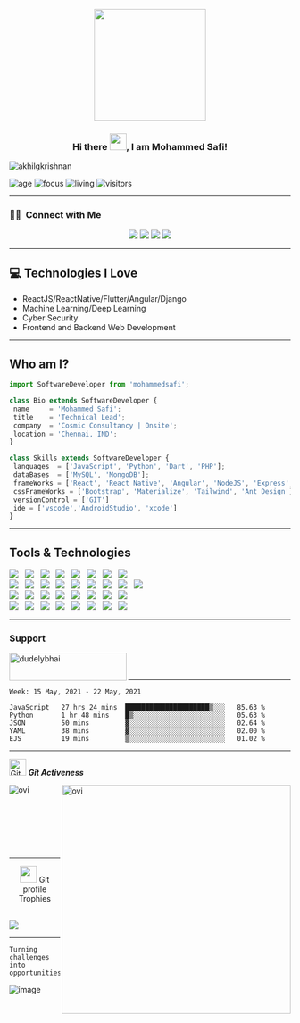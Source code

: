 <p align="center">
  <img src="https://github.com/thompsonemerson/thompsonemerson/raw/master/cover-thompson.png" height="200"/>
</p>

<h3 align="center">Hi there <img src="https://raw.githubusercontent.com/MartinHeinz/MartinHeinz/master/wave.gif" width="30px">, I am Mohammed Safi!
</h3>

<p align="left"> <img src="https://komarev.com/ghpvc/?username=dudelybhai" alt="akhilgkrishnan" /> </p>

![age](https://img.shields.io/badge/age-25-blue)
![focus](https://img.shields.io/badge/focus-backend-brightgreen)
![living](https://img.shields.io/badge/living-Chennai-3c9)
![visitors](https://visitor-badge.herokuapp.com/badge?page_id=dudelybhai.github.profile)

---

### 🤝🏻 &nbsp;Connect with Me

<p align="center">
<a href="https://dudelybhai.github.io"><img src="https://img.shields.io/badge/-dudelybhai.github.io-3423A6?style=flat&logo=Google-Chrome&logoColor=white"/></a>
<a href="https://linkedin.com/in/safi"><img src="https://img.shields.io/badge/-Safi-0077B5?style=flat&logo=Linkedin&logoColor=white"/></a>
<a href="mailto:dudelybhai@gmail.com"><img src="https://img.shields.io/badge/-dudelybhai@gmail.com-D14836?style=flat&logo=Gmail&logoColor=white"/></a>
<a href="https://instagram.com/dudelybhai_"><img src="https://img.shields.io/badge/-@dudelybhai-E4405F?style=flat&logo=Instagram&logoColor=white"/></a>
</p>

---

## :computer: Technologies I Love
* ReactJS/ReactNative/Flutter/Angular/Django
* Machine Learning/Deep Learning
* Cyber Security
* Frontend and Backend Web Development



---


 ## Who am I?
 ```js
import SoftwareDeveloper from 'mohammedsafi';

class Bio extends SoftwareDeveloper {
  name     = 'Mohammed Safi';
  title    = 'Technical Lead';
  company  = 'Cosmic Consultancy | Onsite';
  location = 'Chennai, IND';
}

class Skills extends SoftwareDeveloper {
  languages  = ['JavaScript', 'Python', 'Dart', 'PHP'];
  dataBases  = ['MySQL', 'MongoDB'];
  frameWorks = ['React', 'React Native', 'Angular', 'NodeJS', 'Express', 'Django', 'Flutter', 'Wordpress'];
  cssFrameWorks = ['Bootstrap', 'Materialize', 'Tailwind', 'Ant Design'];
  versionControl = ['GIT']
  ide = ['vscode','AndroidStudio', 'xcode']
}
```
 
 ---
 
<h2>Tools & Technologies</h2>
<p>
   <img src="https://img.shields.io/badge/HTML%20-%23F7DF1E.svg?&style=for-the-badge&color=E34F26" />&nbsp;&nbsp;
   <img src="https://img.shields.io/badge/css%20-%23F7DF1E.svg?&style=for-the-badge&color=5BA8EE" />&nbsp;&nbsp;
   <img src="https://img.shields.io/badge/JavaScript%20-%23F7DF1E.svg?&style=for-the-badge&color=F7DF1E" />&nbsp;&nbsp;
   <img src="https://img.shields.io/badge/Express%20-%23F7DF1E.svg?&style=for-the-badge&color=41B883" />&nbsp;&nbsp;
   <img src="https://img.shields.io/badge/react%20-%23F7DF1E.svg?&style=for-the-badge&color=00D8FF" />&nbsp;&nbsp;
   <img src="https://img.shields.io/badge/React Native%20-%23F7DF1E.svg?&style=for-the-badge&color=61DAFB" />&nbsp;&nbsp;
   <img src="https://img.shields.io/badge/Angular%20-%23F7DF1E.svg?&style=for-the-badge&color=DD0031" />&nbsp;&nbsp;
   <img src="https://img.shields.io/badge/Svelte%20-%23F7DF1E.svg?&style=for-the-badge&color=FF3E00" />&nbsp;&nbsp;
   <br />
   <img src="https://img.shields.io/badge/webpack%20-%23F7DF1E.svg?&style=for-the-badge&color=8ED5FA" />&nbsp;&nbsp;
   <img src="https://img.shields.io/badge/Gulp.js%20-%23F7DF1E.svg?&style=for-the-badge&color=DA4648" />&nbsp;&nbsp;
   <img src="https://img.shields.io/badge/Electron%20-%23F7DF1E.svg?&style=for-the-badge&color=5E8E98" />&nbsp;&nbsp;
   <img src="https://img.shields.io/badge/Next.js%20-%23F7DF1E.svg?&style=for-the-badge&color=2F495E" />&nbsp;&nbsp;
   <img src="https://img.shields.io/badge/Tailwind%20-%23F7DF1E.svg?&style=for-the-badge&color=A4AD19" />&nbsp;&nbsp;
   <img src="https://img.shields.io/badge/Ant Design%20-%23F7DF1E.svg?&style=for-the-badge&color=000" />&nbsp;&nbsp;
   <img src="https://img.shields.io/badge/GCP%20-%23F7DF1E.svg?&style=for-the-badge&color=6CC24A" />&nbsp;&nbsp;
   <img src="https://img.shields.io/badge/Cypress%20-%23F7DF1E.svg?&style=for-the-badge&color=000" />&nbsp;&nbsp;
   <img src="https://img.shields.io/badge/Figma%20-%23F7DF1E.svg?&style=for-the-badge&color=A259FF" />&nbsp;&nbsp;
   <br />
   <img src="https://img.shields.io/badge/Adobe XD%20-%23F7DF1E.svg?&style=for-the-badge&color=470137" />&nbsp;&nbsp;
   <img src="https://img.shields.io/badge/Bootstrap%20-%23F7DF1E.svg?&style=for-the-badge&color=7044A3" />&nbsp;&nbsp;
   <img src="https://img.shields.io/badge/Sass%20-%23F7DF1E.svg?&style=for-the-badge&color=CD6799" />&nbsp;&nbsp;
   <img src="https://img.shields.io/badge/Stylus%20-%23F7DF1E.svg?&style=for-the-badge&color=B8D438" />&nbsp;&nbsp;
   <img src="https://img.shields.io/badge/Clickups%20-%23F7DF1E.svg?&style=for-the-badge&color=2881FF" />&nbsp;&nbsp;
   <img src="https://img.shields.io/badge/Twillio%20-%23F7DF1E.svg?&style=for-the-badge&color=0079BF" />&nbsp;&nbsp;
   <img src="https://img.shields.io/badge/Slack%20-%23F7DF1E.svg?&style=for-the-badge&color=4A154B" />&nbsp;&nbsp;
   <img src="https://img.shields.io/badge/Windows Server%20-%23F7DF1E.svg?&style=for-the-badge&color=B4C3D2" />&nbsp;&nbsp;
   <br />
   <img src="https://img.shields.io/badge/Node.js%20-%23F7DF1E.svg?&style=for-the-badge&color=6DB35A" />&nbsp;&nbsp;
   <img src="https://img.shields.io/badge/MongoDB%20-%23F7DF1E.svg?&style=for-the-badge&color=5C9A37" />&nbsp;&nbsp;
   <img src="https://img.shields.io/badge/MySQL%20-%23F7DF1E.svg?&style=for-the-badge&color=1E4C68" />&nbsp;&nbsp;
   <img src="https://img.shields.io/badge/Git%20-%23F7DF1E.svg?&style=for-the-badge&color=000" />&nbsp;&nbsp;
   <img src="https://img.shields.io/badge/GitHub%20-%23F7DF1E.svg?&style=for-the-badge&color=000" />&nbsp;&nbsp;
   <img src="https://img.shields.io/badge/GitLab%20-%23F7DF1E.svg?&style=for-the-badge&color=FC6D26" />&nbsp;&nbsp;
   <img src="https://img.shields.io/badge/Git flow%20-%23F7DF1E.svg?&style=for-the-badge&color=000" />&nbsp;&nbsp;
   <img src="https://img.shields.io/badge/GCP%20-%23F7DF1E.svg?&style=for-the-badge&color=2496ED" />&nbsp;&nbsp;
 
</p>




---

### Support
<p><a href="https://www.buymeacoffee.com/dudelybhai"> <img align="left" src="https://cdn.buymeacoffee.com/buttons/v2/default-yellow.png" height="50" width="210" alt="dudelybhai" /></a></p><br><br>


---


  <!--START_SECTION:waka-->
```text
Week: 15 May, 2021 - 22 May, 2021

JavaScript   27 hrs 24 mins  █████████████████████▒░░░   85.63 % 
Python       1 hr 48 mins    █▒░░░░░░░░░░░░░░░░░░░░░░░   05.63 % 
JSON         50 mins         ▓░░░░░░░░░░░░░░░░░░░░░░░░   02.64 % 
YAML         38 mins         ▓░░░░░░░░░░░░░░░░░░░░░░░░   02.00 % 
EJS          19 mins         ▒░░░░░░░░░░░░░░░░░░░░░░░░   01.02 % 
```
<!--END_SECTION:waka-->

---

 <img src="https://media.giphy.com/media/W5eoZHPpUx9sapR0eu/giphy.gif" width="30px" alt="Git"/>&nbsp;<i><b>Git Activeness</b></i></p>
 
<p><img align="left" src="https://github-readme-stats.vercel.app/api/top-langs?username=dudelybhai&show_icons=true&locale=en&layout=compact&theme=chartreuse-dark" alt="ovi" /></p>
<p>&nbsp;<img align="right" src="https://github-readme-stats.vercel.app/api?username=dudelybhai&show_icons=true&locale=en&theme=chartreuse-dark" alt="ovi" width="410" /></p>
<br><br><br><br><br>

<hr>


<p align="center"><img src="https://media.giphy.com/media/QaMcXSekUWx7aogAUr/giphy.gif" width="30" />&nbsp;Git profile Trophies</p><br>
<img src="https://github-profile-trophy.vercel.app/?username=dudelybhai&theme=juicyfresh&no-bg=true" />

---

```
Turning challenges into opportunities
```
![image](https://github.com/soriano-dev/soriano-dev/blob/master/dino.gif)





<!--
**dudelybhai/dudelybhai** is a ✨ _special_ ✨ repository because its `README.md` (this file) appears on your GitHub profile.

Here are some ideas to get you started:
<img src = 'https://github.com/MarikIshtar007/MarikIshtar007/blob/master/images/matrix.gif' alt = 'Awesome Matrix Code' align='right'/>
- 🔭 I’m currently working on ...
- 🌱 I’m currently learning ...
- 👯 I’m looking to collaborate on ...
- 🤔 I’m looking for help with ...
- 💬 Ask me about ...
- 📫 How to reach me: ...
- 😄 Pronouns: ...
- ⚡ Fun fact: ...
- <div align="center">
<img src="https://octodex.github.com/images/dunetocat.png" width="200">
<p>This is some centered text.</p>
</div>
-->
